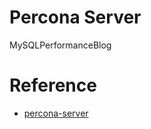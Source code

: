 # Percona Server
MySQLPerformanceBlog


# Reference

- [percona-server](https://www.percona.com/software/mysql-database/percona-server)
